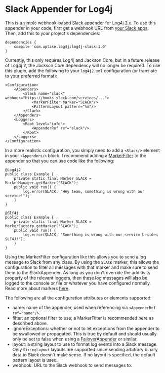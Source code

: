 # Slack Appender for Log4j

This is a simple webhook-based Slack appender for Log4j 2.x.
To use this appender in your code, first get a webhook URL from [your Slack apps](https://api.slack.com/apps).
Then, add this to your project's dependencies:

```
dependencies {
    compile 'com.uptake.log4j:log4j-slack:1.0'
}
```

Currently, this only requires Log4j and Jackson Core, but in a future release of Log4j 2, the Jackson Core dependency will no longer be required.
To use this plugin, add the following to your `log4j2.xml` configuration (or translate to your preferred format):

```
<Configuration>
    <Appenders>
        <Slack name="slack" webhook="https://hooks.slack.com/services/...">
            <MarkerFilter marker="SLACK"/>
            <PatternLayout pattern="%m"/>
        </Slack>
    </Appenders>
    <Loggers>
        <Root level="info">
            <AppenderRef ref="slack"/>
        </Root>
    </Loggers>
</Configuration>
```

In a more realistic configuration, you simply need to add a `<Slack/>` element in your `<Appenders/>` block.
I recommend adding a [MarkerFilter](https://logging.apache.org/log4j/2.x/manual/filters.html#MarkerFilter) to the appender so that you can use code like the following:

```
@Log4j2
public class Example {
    private static final Marker SLACK = MarkerManager.getMarker("SLACK");
    public void run() {
        log.error(SLACK, "Hey team, something is wrong with our service!");
    }
}
```

```
@Slf4j
public class Example {
    private static final Marker SLACK = MarkerFactory.getMarker("SLACK");
    public void run() {
        log.error(SLACK, "Something is wrong with our service besides SLF4J!");
    }
}
```

Using the MarkerFilter configuration like this allows you to send a log message to Slack from any class.
By using the `SLACK` marker, this allows the configuration to filter all messages with that marker and make sure to send them to the SlackAppender.
As long as you don't override the additivity property of the relevant loggers, then these log messages will also be logged to the console or file or whatever you have configured normally.
Read more about markers [here](https://logging.apache.org/log4j/2.x/manual/markers.html).

The following are all the configuration attributes or elements supported:

* name: name of the appender, used when referencing via `<AppenderRef ref="name"/>`.
* filter: an optional filter to use; a MarkerFilter is recommended here as described above.
* ignoreExceptions: whether or not to let exceptions from the appender to be swallowed or propagated.
  This is true by default and should usually only be set to false when using a [FailoverAppender](https://logging.apache.org/log4j/2.x/manual/appenders.html#FailoverAppender) or similar.
* layout: a string layout to use to format log events into a Slack message.
  Only `StringLayout` layouts are supported since sending arbitrary binary data to Slack doesn't make sense.
  If no layout is specified, the default pattern layout is used.
* webhook: URL to the Slack webhook to send messages to.
